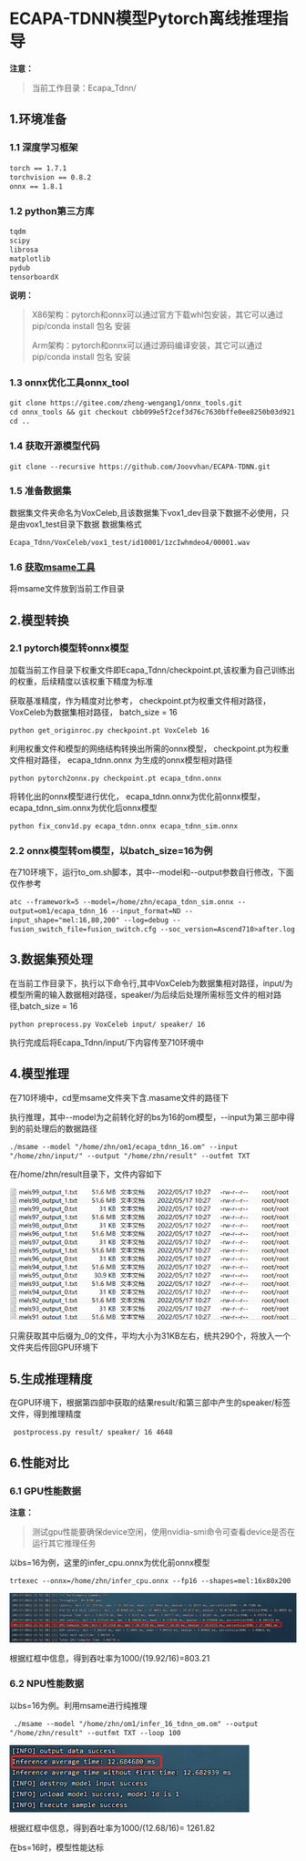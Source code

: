 # ECAPA-TDNN模型Pytorch离线推理指导

**注意：**

> 当前工作目录：Ecapa_Tdnn/


## 1.环境准备

### 1.1 深度学习框架

```
torch == 1.7.1
torchvision == 0.8.2
onnx == 1.8.1
```
### 1.2 python第三方库

```
tqdm
scipy
librosa
matplotlib
pydub
tensorboardX

```
**说明：**

> X86架构：pytorch和onnx可以通过官方下载whl包安装，其它可以通过pip/conda install 包名 安装
>
> Arm架构：pytorch和onnx可以通过源码编译安装，其它可以通过pip/conda install 包名 安装

### 1.3 onnx优化工具onnx_tool

```
git clone https://gitee.com/zheng-wengang1/onnx_tools.git
cd onnx_tools && git checkout cbb099e5f2cef3d76c7630bffe0ee8250b03d921
cd ..
```

### 1.4 获取开源模型代码

```
git clone --recursive https://github.com/Joovvhan/ECAPA-TDNN.git
```

### 1.5 准备数据集
数据集文件夹命名为VoxCeleb,且该数据集下vox1_dev目录下数据不必使用，只是由vox1_test目录下数据
数据集格式

```
Ecapa_Tdnn/VoxCeleb/vox1_test/id10001/1zcIwhmdeo4/00001.wav
```

### 1.6 [获取msame工具](https://gitee.com/ascend/tools/tree/master/msame)
将msame文件放到当前工作目录



## 2.模型转换

### 2.1 pytorch模型转onnx模型
加载当前工作目录下权重文件即Ecapa_Tdnn/checkpoint.pt,该权重为自己训练出的权重，后续精度以该权重下精度为标准

获取基准精度，作为精度对比参考， checkpoint.pt为权重文件相对路径， VoxCeleb为数据集相对路径， batch_size = 16

```
python get_originroc.py checkpoint.pt VoxCeleb 16
```



利用权重文件和模型的网络结构转换出所需的onnx模型， checkpoint.pt为权重文件相对路径， ecapa_tdnn.onnx 为生成的onnx模型相对路径

```
python pytorch2onnx.py checkpoint.pt ecapa_tdnn.onnx 
```

将转化出的onnx模型进行优化， ecapa_tdnn.onnx为优化前onnx模型， ecapa_tdnn_sim.onnx为优化后onnx模型

```
python fix_conv1d.py ecapa_tdnn.onnx ecapa_tdnn_sim.onnx
```

### 2.2 onnx模型转om模型，以batch_size=16为例
在710环境下，运行to_om.sh脚本，其中--model和--output参数自行修改，下面仅作参考

```
atc --framework=5 --model=/home/zhn/ecapa_tdnn_sim.onnx --output=om1/ecapa_tdnn_16 --input_format=ND --input_shape="mel:16,80,200" --log=debug --fusion_switch_file=fusion_switch.cfg --soc_version=Ascend710>after.log 
```

## 3.数据集预处理

在当前工作目录下，执行以下命令行,其中VoxCeleb为数据集相对路径，input/为模型所需的输入数据相对路径，speaker/为后续后处理所需标签文件的相对路径,batch_size = 16

```
python preprocess.py VoxCeleb input/ speaker/ 16
```

执行完成后将Ecapa_Tdnn/input/下内容传至710环境中

## 4.模型推理

在710环境中，cd至msame文件夹下含.masame文件的路径下

执行推理，其中--model为之前转化好的bs为16的om模型，--input为第三部中得到的前处理后的数据路径

```
./msame --model "/home/zhn/om1/ecapa_tdnn_16.om" --input "/home/zhn/input/" --output "/home/zhn/result" --outfmt TXT
```

在/home/zhn/result目录下，文件内容如下

![输入图片说明](image.png)

只需获取其中后缀为_0的文件，平均大小为31KB左右，统共290个，将放入一个文件夹后传回GPU环境下

## 5.生成推理精度

在GPU环境下，根据第四部中获取的结果result/和第三部中产生的speaker/标签文件，得到推理精度

```
 postprocess.py result/ speaker/ 16 4648
```


## 6.性能对比

### 6.1 GPU性能数据
**注意：**

> 测试gpu性能要确保device空闲，使用nvidia-smi命令可查看device是否在运行其它推理任务

以bs=16为例，这里的infer_cpu.onnx为优化前onnx模型

```
trtexec --onnx=/home/zhn/infer_cpu.onnx --fp16 --shapes=mel:16x80x200
```
![输入图片说明](image1.png)

根据红框中信息，得到吞吐率为1000/(19.92/16)=803.21

### 6.2 NPU性能数据

以bs=16为例。利用msame进行纯推理

```
 ./msame --model "/home/zhn/om1/infer_16_tdnn_om.om" --output "/home/zhn/result" --outfmt TXT --loop 100
```
![输入图片说明](image2.png)

根据红框中信息，得到吞吐率为1000/(12.68/16)= 1261.82

在bs=16时，模型性能达标




















